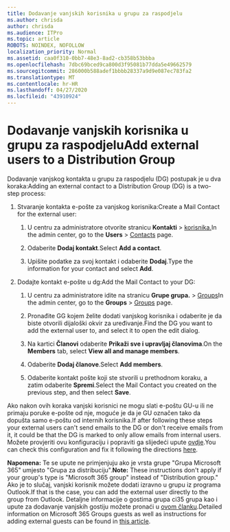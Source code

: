 ```yaml
---
title: Dodavanje vanjskih korisnika u grupu za raspodjelu
ms.author: chrisda
author: chrisda
ms.audience: ITPro
ms.topic: article
ROBOTS: NOINDEX, NOFOLLOW
localization_priority: Normal
ms.assetid: caa0f310-0bb7-48e3-8ad2-cb358b53bbba
ms.openlocfilehash: 7dbc69bced9ca800d3f95081b77dda5e49662579
ms.sourcegitcommit: 286000b588adef1bbbb28337a9d9e087ec783fa2
ms.translationtype: MT
ms.contentlocale: hr-HR
ms.lasthandoff: 04/27/2020
ms.locfileid: "43910924"
---
```

# <a name="add-external-users-to-a-distribution-group"></a><span data-ttu-id="6cd9a-102">Dodavanje vanjskih korisnika u grupu za raspodjelu</span><span class="sxs-lookup"><span data-stu-id="6cd9a-102">Add external users to a Distribution Group</span></span>

<span data-ttu-id="6cd9a-103">Dodavanje vanjskog kontakta u grupu za raspodjelu (DG) postupak je u dva koraka:</span><span class="sxs-lookup"><span data-stu-id="6cd9a-103">Adding an external contact to a Distribution Group (DG) is a two-step process:</span></span>
  
1. <span data-ttu-id="6cd9a-104">Stvaranje kontakta e-pošte za vanjskog korisnika:</span><span class="sxs-lookup"><span data-stu-id="6cd9a-104">Create a Mail Contact for the external user:</span></span>
    
    1. <span data-ttu-id="6cd9a-105">U centru za administratore otvorite stranicu **Kontakti** > [korisnika.](https://admin.microsoft.com/adminportal/home#/Contact)</span><span class="sxs-lookup"><span data-stu-id="6cd9a-105">In the admin center, go to the **Users** > [Contacts](https://admin.microsoft.com/adminportal/home#/Contact) page.</span></span> 
    
    2. <span data-ttu-id="6cd9a-106">Odaberite **Dodaj kontakt**.</span><span class="sxs-lookup"><span data-stu-id="6cd9a-106">Select **Add a contact**.</span></span>
    
    3. <span data-ttu-id="6cd9a-107">Upišite podatke za svoj kontakt i odaberite **Dodaj**.</span><span class="sxs-lookup"><span data-stu-id="6cd9a-107">Type the information for your contact and select **Add**.</span></span>
    
2. <span data-ttu-id="6cd9a-108">Dodajte kontakt e-pošte u dg:</span><span class="sxs-lookup"><span data-stu-id="6cd9a-108">Add the Mail Contact to your DG:</span></span>
    
    1. <span data-ttu-id="6cd9a-109">U centru za administratore idite na stranicu **Grupe grupa.** > [Groups](https://admin.microsoft.com/adminportal/home#/groups)</span><span class="sxs-lookup"><span data-stu-id="6cd9a-109">In the admin center, go to the **Groups** > [Groups](https://admin.microsoft.com/adminportal/home#/groups) page.</span></span> 
    
    2. <span data-ttu-id="6cd9a-110">Pronađite GG kojem želite dodati vanjskog korisnika i odaberite je da biste otvorili dijaloški okvir za uređivanje.</span><span class="sxs-lookup"><span data-stu-id="6cd9a-110">Find the DG you want to add the external user to, and select it to open the edit dialog.</span></span>
    
    3. <span data-ttu-id="6cd9a-111">Na kartici **Članovi** odaberite **Prikaži sve i upravljaj članovima**.</span><span class="sxs-lookup"><span data-stu-id="6cd9a-111">On the **Members** tab, select **View all and manage members**.</span></span> 
    
    4. <span data-ttu-id="6cd9a-112">Odaberite **Dodaj članove**.</span><span class="sxs-lookup"><span data-stu-id="6cd9a-112">Select **Add members**.</span></span>
    
    5. <span data-ttu-id="6cd9a-113">Odaberite kontakt pošte koji ste stvorili u prethodnom koraku, a zatim odaberite **Spremi**.</span><span class="sxs-lookup"><span data-stu-id="6cd9a-113">Select the Mail Contact you created on the previous step, and then select **Save**.</span></span>
    
<span data-ttu-id="6cd9a-114">Ako nakon ovih koraka vanjski korisnici ne mogu slati e-poštu GU-u ili ne primaju poruke e-pošte od nje, moguće je da je GU označen tako da dopušta samo e-poštu od internih korisnika.</span><span class="sxs-lookup"><span data-stu-id="6cd9a-114">If after following these steps your external users can't send emails to the DG or don't receive emails from it, it could be that the DG is marked to only allow emails from internal users.</span></span> <span data-ttu-id="6cd9a-115">Možete provjeriti ovu konfiguraciju i popraviti ga slijedeći upute [ovdje](https://docs.microsoft.com/exchange/mail-flow-best-practices/non-delivery-reports-in-exchange-online/fix-error-code-5-7-133-in-exchange-online).</span><span class="sxs-lookup"><span data-stu-id="6cd9a-115">You can check this configuration and fix it following the directions [here](https://docs.microsoft.com/exchange/mail-flow-best-practices/non-delivery-reports-in-exchange-online/fix-error-code-5-7-133-in-exchange-online).</span></span>
  
 <span data-ttu-id="6cd9a-116">**Napomena:** Te se upute ne primjenjuju ako je vrsta grupe "Grupa Microsoft 365" umjesto "Grupa za distribuciju".</span><span class="sxs-lookup"><span data-stu-id="6cd9a-116">**Note:** These instructions don't apply if your group's type is "Microsoft 365 group" instead of "Distribution group."</span></span> <span data-ttu-id="6cd9a-117">Ako je to slučaj, vanjski korisnik možete dodati izravno u grupu iz programa Outlook.</span><span class="sxs-lookup"><span data-stu-id="6cd9a-117">If that is the case, you can add the external user directly to the group from Outlook.</span></span> <span data-ttu-id="6cd9a-118">Detaljne informacije o gostima grupa ci35 grupa kao i upute za dodavanje vanjskih gostiju možete pronaći u [ovom članku](https://support.office.com/article/Guest-access-in-Office-365-Groups-bfc7a840-868f-4fd6-a390-f347bf51aff6.aspx).</span><span class="sxs-lookup"><span data-stu-id="6cd9a-118">Detailed information on Microsoft 365 Groups guests as well as instructions for adding external guests can be found in [this article](https://support.office.com/article/Guest-access-in-Office-365-Groups-bfc7a840-868f-4fd6-a390-f347bf51aff6.aspx).</span></span>
  